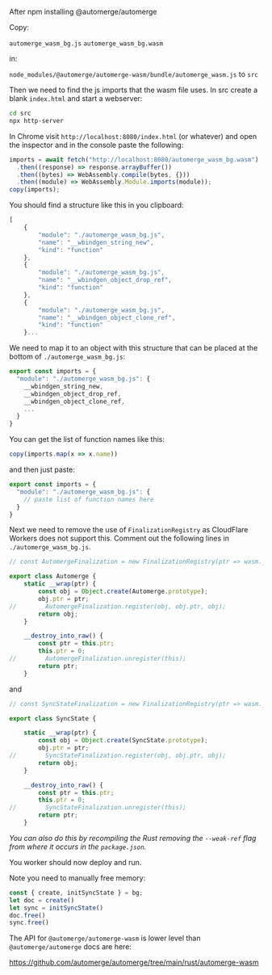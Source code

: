 After npm installing @automerge/automerge

Copy:

  `automerge_wasm_bg.js`
  `automerge_wasm_bg.wasm`

in:
  
  `node_modules/@automerge/automerge-wasm/bundle/automerge_wasm.js` to `src`

Then we need to find the js imports that the wasm file uses. In src create a blank `index.html` and start a webserver:

```bash
cd src
npx http-server 
```

In Chrome visit `http://localhost:8080/index.html` (or whatever) and open the inspector and in the console paste the following:

```javascript
imports = await fetch("http://localhost:8080/automerge_wasm_bg.wasm")
  .then((response) => response.arrayBuffer())
  .then((bytes) => WebAssembly.compile(bytes, {}))
  .then((module) => WebAssembly.Module.imports(module));
copy(imports);
``` 

You should find a structure like this in you clipboard:

```javascript
[
    {
        "module": "./automerge_wasm_bg.js",
        "name": "__wbindgen_string_new",
        "kind": "function"
    },
    {
        "module": "./automerge_wasm_bg.js",
        "name": "__wbindgen_object_drop_ref",
        "kind": "function"
    },
    {
        "module": "./automerge_wasm_bg.js",
        "name": "__wbindgen_object_clone_ref",
        "kind": "function"
    }...
```

We need to map it to an object with this structure that can be placed at the bottom of `./automerge_wasm_bg.js`:

```javascript
export const imports = {
  "module": "./automerge_wasm_bg.js": {
    __wbindgen_string_new,
    __wbindgen_object_drop_ref,
    __wbindgen_object_clone_ref,
    ...
  }
}
```
You can get the list of function names like this:

```javascript
copy(imports.map(x => x.name))
```

and then just paste:

```javascript
export const imports = {
  "module": "./automerge_wasm_bg.js": {
    // paste list of function names here
  }
}
```
Next we need to remove the use of `FinalizationRegistry` as CloudFlare Workers does not support this. Comment out the following lines in  `./automerge_wasm_bg.js`.

```javascript
// const AutomergeFinalization = new FinalizationRegistry(ptr => wasm.__wbg_automerge_free(ptr));

export class Automerge {
    static __wrap(ptr) {
        const obj = Object.create(Automerge.prototype);
        obj.ptr = ptr;
//        AutomergeFinalization.register(obj, obj.ptr, obj);
        return obj;
    }

    __destroy_into_raw() {
        const ptr = this.ptr;
        this.ptr = 0;
//        AutomergeFinalization.unregister(this);
        return ptr;
    }
```

and

```javascript
// const SyncStateFinalization = new FinalizationRegistry(ptr => wasm.__wbg_syncstate_free(ptr));

export class SyncState {

    static __wrap(ptr) {
        const obj = Object.create(SyncState.prototype);
        obj.ptr = ptr;
//        SyncStateFinalization.register(obj, obj.ptr, obj);
        return obj;
    }

    __destroy_into_raw() {
        const ptr = this.ptr;
        this.ptr = 0;
//        SyncStateFinalization.unregister(this);
        return ptr;
    }
```

_You can also do this by recompiling the Rust removing the `--weak-ref` flag from where it occurs in the `package.json`._

You worker should now deploy and run.

Note you need to manually free memory:

```javascript
const { create, initSyncState } = bg;
let doc = create()
let sync = initSyncState()
doc.free()
sync.free()
```

The API for `@automerge/automerge-wasm` is lower level than `@automerge/automerge` docs are here:

https://github.com/automerge/automerge/tree/main/rust/automerge-wasm


